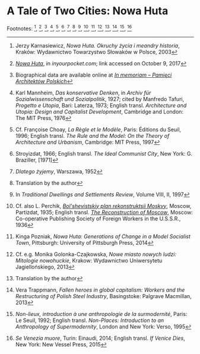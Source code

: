 A Tale of Two Cities: Nowa Huta
===

Footnotes: [^1], [^2], [^3], [^4], [^5], [^6], [^7], [^8], [^9], [^10], [^11], [^12], [^13], [^14], [^15], [^16]

[^1]: Jerzy Karnasiewicz, _Nowa Huta. Okruchy życia i meandry historia_, Kraków: Wydawnictwo Towarzystwo Słowaków w Polsce, 2003

[^2]: [_Nowa Huta_](https://www.inyourpocket.com/krakow/Nowa-Huta_73840f), in _inyourpocket.com_; link accessed on October 9, 2017

[^3]: Biographical data are available online at [_In memoriam – Pamięci Architektów Polskich_](http://www.inmemoriam.architektsarp.pl/)

[^4]: Karl Mannheim, _Das konservative Denken_, in _Archiv für Sozialwissenschaft und Sozialpolitik_, 1927; cited by Manfredo Tafuri, _Progetto e Utopia_, Bari: Laterza, 1973; English transl. _Architecture and Utopia: Design and Capitalist Development_, Cambridge and London: The MIT Press, 1976

[^5]: Cf. Françoise Choay, _La Règle et le Modèle_, Paris: Éditions du Seuil, 1996; English transl. _The Rule and the Model: On the Theory of Architecture and Urbanism_, Cambridge: MIT Press, 1997

[^6]: Stroyizdat, 1966; English transl. _The Ideal Communist City_, New York: G. Braziller, [1971]

[^7]: _Dlatego żyjemy_, Warszawa, 1952

[^8]: Translation by the author

[^9]: In _Traditional Dwellings and Settlements Review_, Volume VIII, II, 1997

[^10]: Cf. also L. Perchik, [_Bol'shevistskiy plan rekonstruktsii Moskvy_](http://tehne.com/library/perchik-l-bolshevistskiy-plan-rekonstrukcii-moskvy-moskva-1935), Moscow, Partizdat, 1935; English transl. [_The Reconstruction of Moscow_](http://tehne.com/library/perchik-l-reconstruction-moscow-moscow-1936), Moscow: Co-operative Publishing Society of Foreign Workers in the U.S.S.R., 1936

[^11]: Kinga Pozniak, _Nowa Huta: Generations of Change in a Model Socialist Town_, Pittsburgh: University of Pittsburgh Press, 2014

[^12]: Cf. e.g. Monika Golonka-Czajkowska, _Nowe miasto nowych ludzi: Mitologie nowohuckie_, Krakow: Wydawnictwo Uniwersytetu Jagiellońskiego, 2013

[^13]: Translation by the author

[^14]: Vera Trappmann, _Fallen heroes in global capitalism: Workers and the Restructuring of Polish Steel Industry_, Basingstoke: Palgrave Macmillan, 2013

[^15]: _Non-lieux, introduction à une anthropologie de la surmodernité_, Paris: Le Seuil, 1992; English transl. _Non-Places: Introduction to an Anthropology of Supermodernity_, London and New York: Verso, 1995

[^16]: _Se Venezia muore_, Turin: Einaudi, 2014; English transl. _If Venice Dies_, New York: New Vessel Press, 2015
